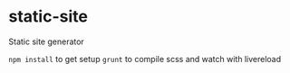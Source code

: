 # static-site
Static site generator

`npm install` to get setup
`grunt` to compile scss and watch with livereload
